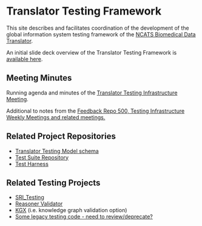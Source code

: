 # Translator Testing Framework

This site describes and facilitates coordination of the development of the global information system testing framework of the [NCATS Biomedical Data Translator](https://ncats.nih.gov/translator).

An initial slide deck overview of the Translator Testing Framework is [available here](https://docs.google.com/presentation/d/1JfvsNN4-zNSt0U9Sj8r9QXmIqaPQxWvimqdnj3i-5YM/edit#slide=id.p2).

## Meeting Minutes

Running agenda and minutes of the [Translator Testing Infrastructure Meeting](https://docs.google.com/document/d/1TLYUsb19bpA5BuFfUq6RzfHG2J6JvYfaFYvcmtw2Epc/edit#heading=h.74quxijqjwj7).

Additional to notes from the [Feedback Repo 500, Testing Infrastructure Weekly Meetings and related meetings.](meetings)

## Related Project Repositories

- [Translator Testing Model schema](https://github.com/TranslatorSRI/TranslatorTestingModel)
- [Test Suite Repository](https://github.com/NCATSTranslator/Tests)
- [Test Harness](https://github.com/TranslatorSRI/TestHarness)

## Related Testing Projects
- [SRI_Testing](https://github.com/TranslatorSRI/SRI_testing)
- [Reasoner Validator](https://github.com/NCATSTranslator/reasoner-validator)
- [KGX](https://github.com/biolink/kgx) (i.e. knowledge graph validation option)
- [Some legacy testing code - need to review/deprecate?](https://github.com/NCATSTranslator/testing)

